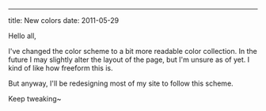 ---
title: New colors
date: 2011-05-29

Hello all,

I've changed the color scheme to a bit more readable color collection. In the future I may slightly alter the layout of the page, but I'm unsure as of yet. I kind of like how freeform this is.

But anyway, I'll be redesigning most of my site to follow this scheme.

Keep tweaking~ 